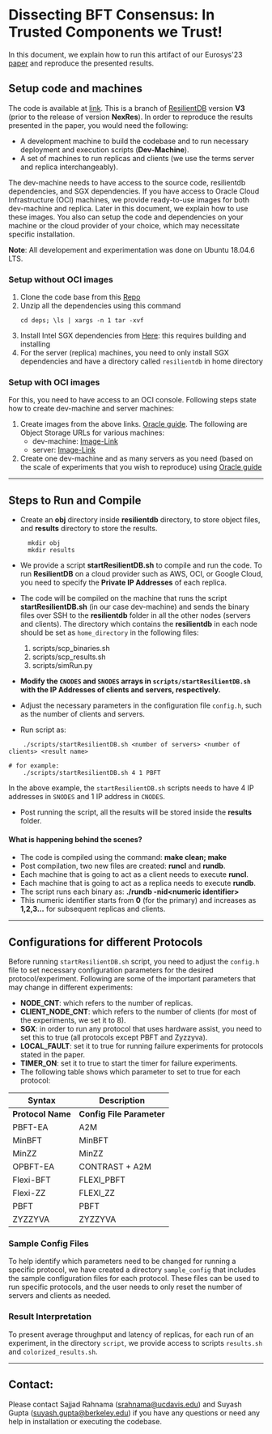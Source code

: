# Dissecting BFT Consensus: In Trusted Components we Trust! 

In this document, we explain how to run this artifact of our Eurosys'23 [paper](https://doi.org/10.1145/3552326.3587455) and reproduce the presented results.


## Setup code and machines
The code is available at [link](https://github.com/resilientdb/resilientdb/tree/resilientdb-legacy-eurosys23). This is a branch of [ResilientDB](https://resilientdb.com/) version **V3** (prior to the release of version **NexRes**). In order to reproduce the results presented in the paper, you would need the following:
- A development machine to build the codebase and to run necessary deployment and execution scripts (**Dev-Machine**).
- A set of machines to run replicas and clients (we use the terms server and replica interchangeably). 

The dev-machine needs to have access to the source code, resilientdb dependencies, and SGX dependencies. 
If you have access to Oracle Cloud Infrastructure (OCI) machines, we provide ready-to-use images for both dev-machine and replica. Later in this document, we explain how to use these images. You also can setup the code and dependencies on your machine or the cloud provider of your choice, which may necessitate specific installation. 

**Note**: All developement and experimentation was done on Ubuntu 18.04.6 LTS.

### Setup without OCI images
1. Clone the code base from this [Repo](https://github.com/resilientdb/resilientdb/tree/resilientdb-legacy-eurosys23)
2. Unzip all the dependencies using this command 
    ```
    cd deps; \ls | xargs -n 1 tar -xvf
    ```
3. Install Intel SGX dependencies from [Here](https://github.com/intel/linux-sgx): this requires building and installing 
4. For the server (replica) machines, you need to only install SGX dependencies and have a directory called `resilientdb` in home directory
### Setup with OCI images
For this, you need to have access to an OCI console. Following steps state how to create dev-machine and server machines:
 


 1. Create images from the above links. [Oracle guide](https://docs.oracle.com/en-us/iaas/Content/Compute/Tasks/imageimportexport.htm#Importing). The following are Object Storage URLs for various machines:
    - dev-machine:      [Image-Link](https://objectstorage.us-phoenix-1.oraclecloud.com/p/jGPwGQ_jBBTtbtnKBSrP5EUoOE1HRSI2Q3WAWzdJ2F42lvMSZ9EcbbhmA0AYPwcM/n/ax8oq4eg8tc3/b/expo_bucket/o/eurosys-dev-image)
    - server:  [Image-Link](https://objectstorage.us-phoenix-1.oraclecloud.com/p/UTEX-ZOq5ovW31Inn_1yrTLS7hW9Tj4Gx4Hhx7Sfpq_a42p8PA2SgrUzWsSKyIwM/n/ax8oq4eg8tc3/b/expo_bucket/o/eurosys-machine-image)
2. Create one dev-machine and as many servers as you need (based on the scale of experiments that you wish to reproduce) using [Oracle guide](https://docs.oracle.com/en-us/iaas/Content/Compute/Tasks/launchinginstance.htm#linux__linux-create)


---

## Steps to Run and Compile 
* Create an **obj** directory inside **resilientdb** directory, to store object files, and **results** directory to store the results.

        mkdir obj
        mkdir results
        
* We provide a script **startResilientDB.sh** to compile and run the code. To run **ResilientDB** on a cloud provider such as AWS, OCI, or Google Cloud, you need to specify the **Private IP Addresses** of each replica. 
* The code will be compiled on the machine that runs the script **startResilientDB.sh** (in our case dev-machine) and sends the binary files over SSH to the **resilientdb** folder in all the other nodes (servers and clients). The directory which contains the **resilientdb** in each node should be set as ``home_directory`` in the following files:
    1. scripts/scp_binaries.sh
    2. scripts/scp_results.sh
    3. scripts/simRun.py
* **Modify the ``CNODES`` and ``SNODES`` arrays in ``scripts/startResilientDB.sh`` with the IP Addresses of clients and servers, respectively.**
* Adjust the necessary parameters in the configuration file ``config.h``, such as the number of clients and servers.
* Run script as: 
```
    ./scripts/startResilientDB.sh <number of servers> <number of clients> <result name>

# for example:
    ./scripts/startResilientDB.sh 4 1 PBFT 
```
In the above example, the `startResilientDB.sh` scripts needs to have 4 IP addresses in `SNODES` and 1 IP address in `CNODES`.

* Post running the script, all the results will be stored inside the **results** folder.


#### What is happening behind the scenes?

* The code is compiled using the command: **make clean; make**
* Post compilation, two new files are created: **runcl** and **rundb**.
* Each machine that is going to act as a client needs to execute **runcl**.
* Each machine that is going to act as a replica needs to execute **rundb**. 
* The script runs each binary as: **./rundb -nid\<numeric identifier\>**
* This numeric identifier starts from **0** (for the primary) and increases as **1,2,3...** for subsequent replicas and clients.


---

## Configurations for different Protocols

Before running `startResilientDB.sh` script, you need to adjust the `config.h` file to set necessary configuration parameters for the desired protocol/experiment. Following are some of the important parameters that may change in different experiments:
 - **NODE_CNT**: which refers to the number of replicas. 
 - **CLIENT_NODE_CNT**: which refers to the number of clients (for most of the experiments, we set it to 8). 
 - **SGX**: in order to run any protocol that uses hardware assist, you need to set this to true (all protocols except PBFT and Zyzzyva).
 - **LOCAL_FAULT**: set it to true for running failure experiments for protocols stated in the paper.
 - **TIMER_ON**: set it to true to start the timer for failure experiments.
 - The following table shows which parameter to set to true for each protocol: 

| Syntax      | Description |
| ----------- | ----------- |
| **Protocol Name**  | **Config File Parameter** |
| PBFT-EA            | A2M                       |
| MinBFT             | MinBFT                    |
| MinZZ              | MinZZ                     |
| OPBFT-EA           | CONTRAST + A2M            |
| Flexi-BFT          | FLEXI_PBFT                |
| Flexi-ZZ           | FLEXI_ZZ                  |
| PBFT               | PBFT                      |
| ZYZZYVA            | ZYZZYVA                   |

### Sample Config Files

To help identify which parameters need to be changed for running a specific protocol, we have created a directory ``sample_config`` that includes the sample configuration files for each protocol. These files can be used to run specific protocols, and the user needs to only reset the number of servers and clients as needed.

### Result Interpretation
To present average throughput and latency of replicas, for each run of an experiment, in the directory ``script``, we provide access to scripts ``results.sh`` and ``colorized_results.sh``.

---

## Contact:

Please contact Sajjad Rahnama (srahnama@ucdavis.edu) and Suyash Gupta (suyash.gupta@berkeley.edu) if you have any questions or need any help in installation or executing the codebase.
